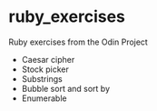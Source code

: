 # ruby_exercises
Ruby exercises from the Odin Project

- Caesar cipher
- Stock picker
- Substrings
- Bubble sort and sort by
- Enumerable
